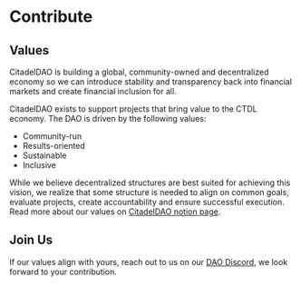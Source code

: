 # Contribute

## Values

CitadelDAO is building a global, community-owned and decentralized economy so we
can introduce stability and transparency back into financial markets and create
financial inclusion for all.

CitadelDAO exists to support projects that bring value to the CTDL economy. The
DAO is driven by the following values:

- Community-run
- Results-oriented
- Sustainable
- Inclusive

While we believe decentralized structures are best suited for achieving this vision,
we realize that some structure is needed to align on common goals, evaluate projects,
create accountability and ensure successful execution. Read more about our values
on [CitadelDAO notion page](https://www.notion.so/Values-3b79be0101aa4aa9a4dee4463ddad92e).

## Join Us

If our values align with yours, reach out to us on our [DAO Discord](https://discord.gg/42xFV68uEf),
we look forward to your contribution.
